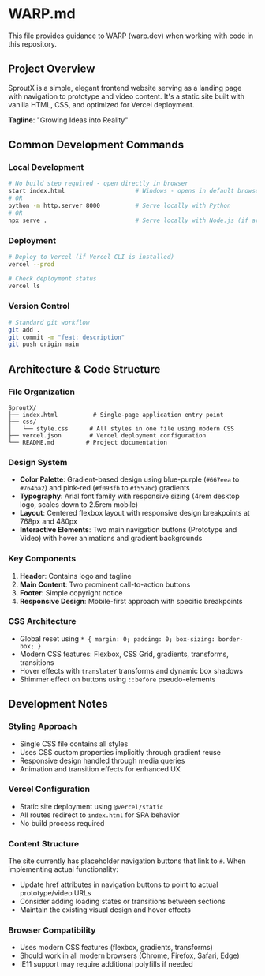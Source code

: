 # WARP.md

This file provides guidance to WARP (warp.dev) when working with code in this repository.

## Project Overview

SproutX is a simple, elegant frontend website serving as a landing page with navigation to prototype and video content. It's a static site built with vanilla HTML, CSS, and optimized for Vercel deployment.

**Tagline**: "Growing Ideas into Reality"

## Common Development Commands

### Local Development
```bash
# No build step required - open directly in browser
start index.html                    # Windows - opens in default browser
# OR
python -m http.server 8000          # Serve locally with Python
# OR  
npx serve .                         # Serve locally with Node.js (if available)
```

### Deployment
```bash
# Deploy to Vercel (if Vercel CLI is installed)
vercel --prod

# Check deployment status
vercel ls
```

### Version Control
```bash
# Standard git workflow
git add .
git commit -m "feat: description"
git push origin main
```

## Architecture & Code Structure

### File Organization
```
SproutX/
├── index.html          # Single-page application entry point
├── css/
│   └── style.css      # All styles in one file using modern CSS
├── vercel.json        # Vercel deployment configuration
└── README.md         # Project documentation
```

### Design System
- **Color Palette**: Gradient-based design using blue-purple (`#667eea` to `#764ba2`) and pink-red (`#f093fb` to `#f5576c`) gradients
- **Typography**: Arial font family with responsive sizing (4rem desktop logo, scales down to 2.5rem mobile)
- **Layout**: Centered flexbox layout with responsive design breakpoints at 768px and 480px
- **Interactive Elements**: Two main navigation buttons (Prototype and Video) with hover animations and gradient backgrounds

### Key Components
1. **Header**: Contains logo and tagline
2. **Main Content**: Two prominent call-to-action buttons
3. **Footer**: Simple copyright notice
4. **Responsive Design**: Mobile-first approach with specific breakpoints

### CSS Architecture
- Global reset using `* { margin: 0; padding: 0; box-sizing: border-box; }`
- Modern CSS features: Flexbox, CSS Grid, gradients, transforms, transitions
- Hover effects with `translateY` transforms and dynamic box shadows
- Shimmer effect on buttons using `::before` pseudo-elements

## Development Notes

### Styling Approach
- Single CSS file contains all styles
- Uses CSS custom properties implicitly through gradient reuse
- Responsive design handled through media queries
- Animation and transition effects for enhanced UX

### Vercel Configuration
- Static site deployment using `@vercel/static`
- All routes redirect to `index.html` for SPA behavior
- No build process required

### Content Structure
The site currently has placeholder navigation buttons that link to `#`. When implementing actual functionality:
- Update href attributes in navigation buttons to point to actual prototype/video URLs
- Consider adding loading states or transitions between sections
- Maintain the existing visual design and hover effects

### Browser Compatibility
- Uses modern CSS features (flexbox, gradients, transforms)
- Should work in all modern browsers (Chrome, Firefox, Safari, Edge)
- IE11 support may require additional polyfills if needed